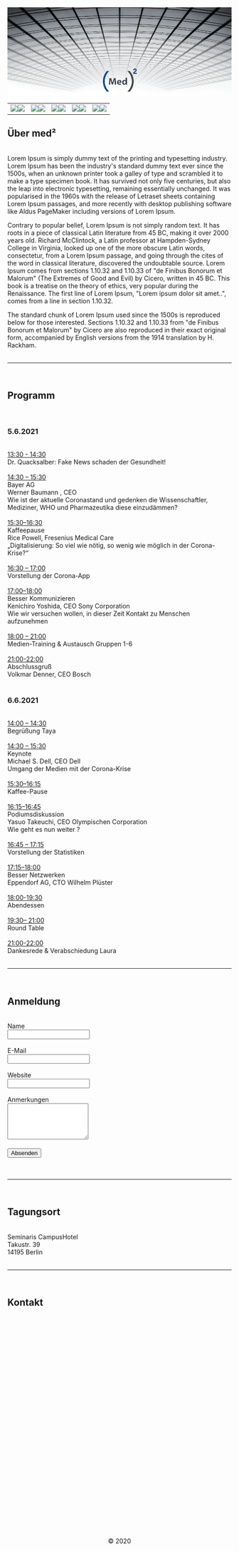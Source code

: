 <html>
<head>
<link rel="stylesheet" href="https://github.com/doehae/medmed/blob/master/styles.css">
 
<center><img src="https://github.com/doehae/medmed/blob/master/header.PNG"></center>

</head>
<body>

<map name="ubermap">
  <area shape="rect" coords="0,0,137,53" alt="Über" href="#uber">
  <area shape="rect" coords="137,6,275,59" alt="Programm" href="#programm">
  <area shape="rect" coords="275,6,415,59" alt="Anmeldung" href="#anmeldung">  
  <area shape="rect" coords="415,6,558,59" alt="Tagungsort" href="#tagungsort">
</map>
<map name="progmap">
  <area shape="rect" coords="0,0,137,53" alt="Über" href="#uber">
  <area shape="rect" coords="137,6,275,59" alt="Programm" href="#programm">
  <area shape="rect" coords="275,6,415,59" alt="Anmeldung" href="#anmeldung">  
  <area shape="rect" coords="415,6,558,59" alt="Tagungsort" href="#tagungsort">
</map>
<map name="anmelmap">
  <area shape="rect" coords="0,0,137,53" alt="Über" href="#uber">
  <area shape="rect" coords="137,6,275,59" alt="Programm" href="#programm">
  <area shape="rect" coords="275,6,415,59" alt="Anmeldung" href="#anmeldung">
  <area shape="rect" coords="415,6,558,59" alt="Tagungsort" href="#tagungsort">
</map>
<map name="ortmap">
  <area shape="rect" coords="0,0,137,53" alt="Über" href="#uber">
  <area shape="rect" coords="137,6,275,59" alt="Programm" href="#programm">
  <area shape="rect" coords="275,6,415,59" alt="Anmeldung" href="#anmeldung">  
  <area shape="rect" coords="415,6,558,59" alt="Tagungsort" href="#tagungsort">
</map>
<map name="kontaktmap">
  <area shape="rect" coords="0,0,137,53" alt="Über" href="#uber">
  <area shape="rect" coords="137,6,275,59" alt="Programm" href="#programm">
  <area shape="rect" coords="275,6,415,59" alt="Anmeldung" href="#anmeldung">
  <area shape="rect" coords="415,6,558,59" alt="Tagungsort" href="#tagungsort">
  <area shape="rect" coords="558,6,654,59" alt="Kontakt" href="#kontakt">
</map>

<div id="over" class="outer">
		
<div class="links">
<center><table>
<tr>
<td><div><a href="#uber2"><img src="uber11.png" width="135"><b><img src="uber.png" usemap="#ubermap"</b></a></td></div>
<td><div><a href="#programm2"><img src="programm11.png" width="135"><b><img src="programm.png" usemap="#progmap"></b></a></td></div>
<td><div><a href="#anmeldung2"><img src="anmeldung11.png" width="135"><b><img src="anmeldung.png" usemap="#anmelmap"></b></a></td></div>
<td><div><a href="#tagungsort2"><img src="tagungsort11.png" width="135"><b><img src="tagungsort.png" usemap="#ortmap"></b></a></td></div>
<td><div><a href="#kontakt2"><img src="kontakt11.png" width="135"><b><img src="kontakt.png" usemap="#kontaktmap"></b></a></td></div>
</tr>
			</table></center>
		</div>
</div>

<div class="text">

<a name="uber"><h2>Über med²</h2></a>
<br />
Lorem Ipsum is simply dummy text of the printing and typesetting industry. Lorem Ipsum has been the industry's standard dummy text ever since the 1500s, when an unknown printer took a galley of type and scrambled it to make a type specimen book. It has survived not only five centuries, but also the leap into electronic typesetting, remaining essentially unchanged. It was popularised in the 1960s with the release of Letraset sheets containing Lorem Ipsum passages, and more recently with desktop publishing software like Aldus PageMaker including versions of Lorem Ipsum.

Contrary to popular belief, Lorem Ipsum is not simply random text. It has roots in a piece of classical Latin literature from 45 BC, making it over 2000 years old. Richard McClintock, a Latin professor at Hampden-Sydney College in Virginia, looked up one of the more obscure Latin words, consectetur, from a Lorem Ipsum passage, and going through the cites of the word in classical literature, discovered the undoubtable source. Lorem Ipsum comes from sections 1.10.32 and 1.10.33 of "de Finibus Bonorum et Malorum" (The Extremes of Good and Evil) by Cicero, written in 45 BC. This book is a treatise on the theory of ethics, very popular during the Renaissance. The first line of Lorem Ipsum, "Lorem ipsum dolor sit amet..", comes from a line in section 1.10.32.

The standard chunk of Lorem Ipsum used since the 1500s is reproduced below for those interested. Sections 1.10.32 and 1.10.33 from "de Finibus Bonorum et Malorum" by Cicero are also reproduced in their exact original form, accompanied by English versions from the 1914 translation by H. Rackham.
<br />
<br />
<hr />
<br />
<a name="programm"><h2>Programm</h2></a>
<br />
<h3>5.6.2021</h3>
<br />
<u>13:30 - 14:30</u>
<br />
Dr. Quacksalber: Fake News schaden der Gesundheit!
<br />
<br />
<u>14:30 – 15:30</u>
<br />
Bayer AG
<br />
Werner Baumann , CEO
<br />
Wie ist der aktuelle Coronastand und gedenken die Wissenschaftler, Mediziner, WHO und Pharmazeutika diese einzudämmen?
<br />
<br />
<u>
15:30–16:30</u>
<br />
Kaffeepause
<br />
Rice Powell, Fresenius Medical Care
<br />
„Digitalisierung: So viel wie nötig, so wenig wie möglich in der Corona-Krise?“
<br />
<br />
<u>
16:30 – 17:00</u>
<br />
Vorstellung der Corona-App
<br />
<br />
<u>
17:00–18:00</u>
<br />
Besser Kommunizieren
<br />
Kenichiro Yoshida, CEO Sony Corporation
<br />
Wie wir versuchen wollen, in dieser Zeit Kontakt zu Menschen aufzunehmen
<br />
<br />
<u>
18:00 – 21:00</u>
<br />
Medien-Training & Austausch Gruppen 1-6
<br />
<br />
<u>
21:00-22:00</u>
<br />
Abschlussgruß
<br />
Volkmar Denner, CEO Bosch
<br />
<br />
<h3>6.6.2021</h3>
<br />
<u>14:00 – 14:30</u>
<br />
Begrüßung Taya
<br />
<br />
<u>
14:30 – 15:30</u>
<br />
Keynote
<br />
Michael S. Dell, CEO Dell
<br />
Umgang der Medien mit der Corona-Krise
<br />
<br />
<u>
﻿15:30–16:15</u>
<br />
Kaffee-Pause
<br />
<br />
<u>
16:15–16:45</u>
<br />
Podiumsdiskussion
<br />
Yasuo Takeuchi, CEO Olympischen Corporation
<br />
Wie geht es nun weiter ?
<br /><br />
<u>
16:45 – 17:15</u>
<br />
Vorstellung der Statistiken
<br /><br />
<u>
17:15–18:00</u>
<br />
Besser Netzwerken
<br />
Eppendorf AG, CTO Wilhelm Plüster
<br /><br />
<u>
18:00-19:30</u>
<br />
Abendessen
<br /><br />
<u>
19:30– 21:00</u>
<br />
Round Table
<br /><br />
<u>
21:00-22:00</u>
<br />
Dankesrede & Verabschiedung
Laura
<br />
<br />
<hr />
<br />
<a name="anmeldung"><h2>Anmeldung</h2></a>
<br />
<form>
<label>Name</label>
<br />
<input type="text"/>
<br /><br />
<label>E-Mail</label>
<br />
<input type="text" />
<br /><br />
<label>Website</label>
<br />
<input type="text" />
<br /><br />
<label>Anmerkungen</label>
<br />
<textarea rows="5" class="textarea"></textarea>
<br /><br />
<button class="button">Absenden</button>
</form>
<br />
<br />
<hr />
<br />
<a name="tagungsort"><h2>Tagungsort</h2></a>
<br />
Seminaris CampusHotel
<br />
Takustr. 39
<br />
14195 Berlin
<br />
<br />
<hr />
<br />
<a name="kontakt"><h2>Kontakt</h2></a>
<br />
<p style="margin-left: 2.5em;padding: 0 7em 30em 0;border-width: 0px; border-color: black; border-style:solid;"></p>

</div>
<p>
<br />
<center>&copy; 2020</center>
</p>
</body>
</html>
